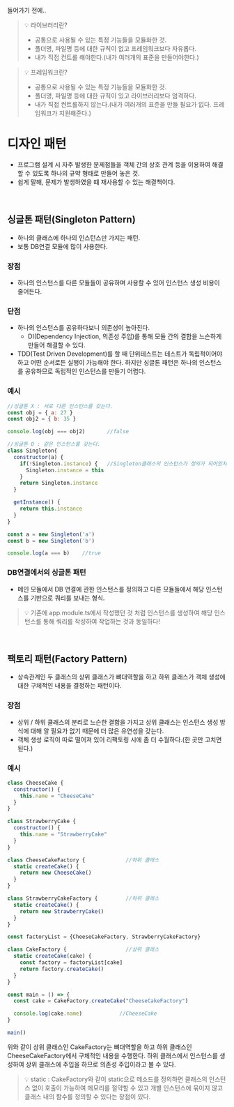 들어가기 전에..
> 💡 라이브러리란?
> - 공통으로 사용될 수 있는 특정 기능들을 모듈화한 것.
> - 폴더명, 파일명 등에 대한 규칙이 없고 프레임워크보다 자유롭다.
> - 내가 직접 컨트롤 해야한다.(내가 여러개의 표준을 만들어야한다.)

> 💡 프레임워크란?
> - 공통으로 사용될 수 있는 특정 기능들을 모듈화한 것.
> - 폴더명, 파일명 등에 대한 규칙이 있고 라이브러리보다 엄격하다.
> - 내가 직접 컨트롤하지 않는다.(내가 여러개의 표준을 만들 필요가 없다. 프레임워크가 지원해준다.)

# 디자인 패턴
- 프로그램 설계 시 자주 발생한 문제점들을 객체 간의 상호 관계 등을 이용하여 해결할 수 있도록 하나의 규약 형태로 만들어 놓은 것.
- 쉽게 말해, 문제가 발생하였을 떄 재사용할 수 있는 해결책이다.
<br>

## 싱글톤 패턴(Singleton Pattern)
- 하나의 클래스에 하나의 인스턴스만 가지는 패턴.
- 보통 DB연결 모듈에 많이 사용한다.

### 장점
- 하나의 인스턴스를 다른 모듈들이 공유하며 사용할 수 있어 인스턴스 생성 비용이 줄어든다.

### 단점
- 하나의 인스턴스를 공유하다보니 의존성이 높아진다.
  - DI(Dependency Injection, 의존성 주입)를 통해 모듈 간의 결합을 느슨하게 만들어 해결할 수 있다.
- TDD(Test Driven Development)를 할 때 단위테스트는 테스트가 독립적이어야 하고 어떤 순서로든 실행이 가능해야 한다. 하지만 싱글톤 패턴은 하나의 인스턴스를 공유하므로 독립적인 인스턴스를 만들기 어렵다.

### 예시
```javascript
//싱글톤 X : 서로 다른 인스턴스를 갖는다.
const obj = { a: 27 }
const obj2 = { b: 35 }

console.log(obj === obj2)		//false

//싱글톤 O : 같은 인스턴스를 갖는다.
class Singleton{
  constructor(a) {
    if(!Singleton.instance) {   //Singleton클래스의 인스턴스가 정의가 되어있지 않을 경우 this를 통해 클래스가 인스턴스화 된 그 인스턴스를 Singleton의 instance로 지정한다.
      Singleton.instance = this
    }
    return Singleton.instance
  }

  getInstance() {
    return this.instance
  }
}

const a = new Singleton('a')
const b = new Singleton('b')

console.log(a === b)    //true
```
### DB연결에서의 싱글톤 패턴
- 메인 모듈에서 DB 연결에 관한 인스턴스를 정의하고 다른 모듈들에서 해당 인스턴스를 기반으로 쿼리를 보내는 형식.
> 💡 기존에 app.module.ts에서 작성했던 것 처럼 인스턴스를 생성하여 해당 인스턴스를 통해 쿼리를 작성하여 작업하는 것과 동일하다!
<br>

## 팩토리 패턴(Factory Pattern)
- 상속관계인 두 클래스의 상위 클래스가 뼈대역할을 하고 하위 클래스가 객체 생성에 대한 구체적인 내용을 결정하는 패턴이다.

### 장점
- 상위 / 하위 클래스의 분리로 느슨한 결합을 가지고 상위 클래스는 인스턴스 생성 방식에 대해 알 필요가 없기 때문에 더 많은 유연성을 갖는다.
- 객체 생성 로직이 따로 떨어져 있어 리팩토링 시에 좀 더 수월하다.(한 곳만 고치면 된다.)

### 예시
```javascript
class CheeseCake {
  constructor() {
    this.name = "CheeseCake"
  }
}

class StrawberryCake {
  constructor() {
    this.name = "StrawberryCake"
  }
}

class CheeseCakeFactory {             //하위 클래스
  static createCake() {
    return new CheeseCake()
  }
}

class StrawberryCakeFactory {         //하위 클래스
  static createCake() {
    return new StrawberryCake()
  }
}

const factoryList = {CheeseCakeFactory, StrawberryCakeFactory}

class CakeFactory {                   //상위 클래스
  static createCake(cake) {
    const factory = factoryList[cake]
    return factory.createCake()
  }
}

const main = () => {
  const cake = CakeFactory.createCake("CheeseCakeFactory")

  console.log(cake.name)            //CheeseCake
}

main()
```
위와 같이 상위 클래스인 CakeFactory는 뼈대역할을 하고 하위 클래스인 CheeseCakeFactory에서 구체적인 내용을 수행한다. 하위 클래스에서 인스턴스를 생성하여 상위 클래스에 주입을 하므로 의존성 주입이라고 볼 수 있다.
> 💡 static : CakeFactory와 같이 static으로 메소드를 정의하면 클래스의 인스턴스 없이 호출이 가능하여 메모리를 절약할 수 있고 개별 인스턴스에 묶이지 않고 클래스 내의 함수를 정의할 수 있다는 장점이 있다.
